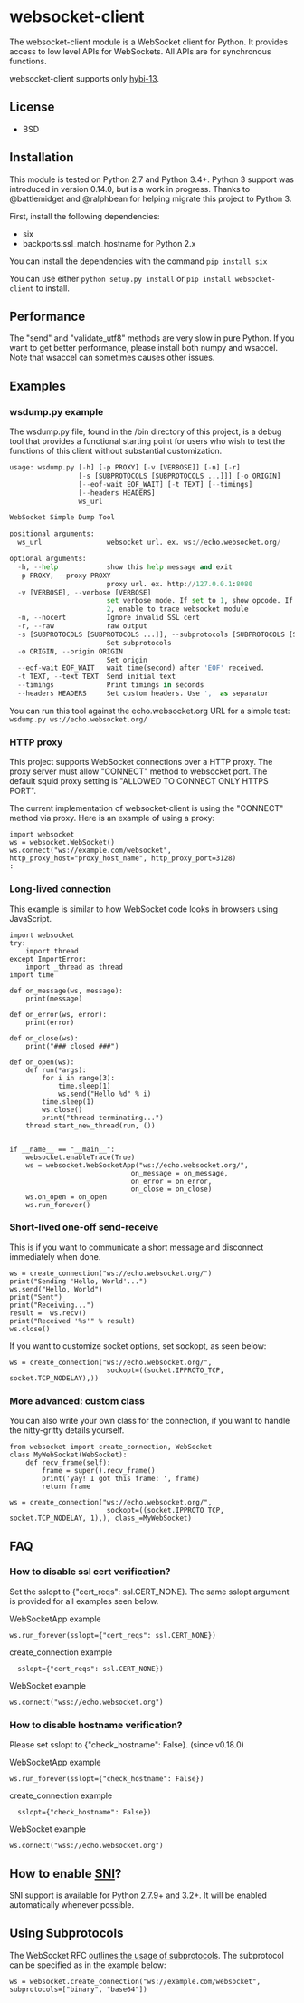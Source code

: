 # websocket-client

The websocket-client module is a WebSocket client for Python. It provides access
to low level APIs for WebSockets. All APIs are for synchronous functions.

websocket-client supports only [hybi-13](https://tools.ietf.org/html/draft-ietf-hybi-thewebsocketprotocol-13).

## License

- BSD

## Installation

This module is tested on Python 2.7 and Python 3.4+. Python 3 support was
introduced in version 0.14.0, but is a work in progress. Thanks to
@battlemidget and @ralphbean for helping migrate this project to Python 3.

First, install the following dependencies:
- six
- backports.ssl\_match\_hostname for Python 2.x

You can install the dependencies with the command `pip install six`

You can use either `python setup.py install` or `pip install websocket-client` to
install.

## Performance

The "send" and "validate_utf8" methods are very slow in pure Python.
If you want to get better performance, please install both numpy and wsaccel.
Note that wsaccel can sometimes causes other issues.

## Examples

### wsdump.py example

The wsdump.py file, found in the /bin directory of this project, is a debug tool
that provides a functional starting point for users who wish to test the
functions of this client without substantial customization.

```python wsdump.py -h          
usage: wsdump.py [-h] [-p PROXY] [-v [VERBOSE]] [-n] [-r]
                 [-s [SUBPROTOCOLS [SUBPROTOCOLS ...]]] [-o ORIGIN]
                 [--eof-wait EOF_WAIT] [-t TEXT] [--timings]
                 [--headers HEADERS]
                 ws_url

WebSocket Simple Dump Tool

positional arguments:
  ws_url                websocket url. ex. ws://echo.websocket.org/

optional arguments:
  -h, --help            show this help message and exit
  -p PROXY, --proxy PROXY
                        proxy url. ex. http://127.0.0.1:8080
  -v [VERBOSE], --verbose [VERBOSE]
                        set verbose mode. If set to 1, show opcode. If set to
                        2, enable to trace websocket module
  -n, --nocert          Ignore invalid SSL cert
  -r, --raw             raw output
  -s [SUBPROTOCOLS [SUBPROTOCOLS ...]], --subprotocols [SUBPROTOCOLS [SUBPROTOCOLS ...]]
                        Set subprotocols
  -o ORIGIN, --origin ORIGIN
                        Set origin
  --eof-wait EOF_WAIT   wait time(second) after 'EOF' received.
  -t TEXT, --text TEXT  Send initial text
  --timings             Print timings in seconds
  --headers HEADERS     Set custom headers. Use ',' as separator
  ```

You can run this tool against the echo.websocket.org URL for a simple test:
`wsdump.py ws://echo.websocket.org/`

### HTTP proxy

This project supports WebSocket connections over a HTTP proxy. The proxy server
must allow "CONNECT" method to websocket port. The default squid proxy setting
is "ALLOWED TO CONNECT ONLY HTTPS PORT".

The current implementation of websocket-client is using the "CONNECT" method via
proxy. Here is an example of using a proxy:

``` sourceCode python
import websocket
ws = websocket.WebSocket()
ws.connect("ws://example.com/websocket", http_proxy_host="proxy_host_name", http_proxy_port=3128)
:
```

### Long-lived connection

This example is similar to how WebSocket code looks in browsers using
JavaScript.

``` sourceCode python
import websocket
try:
    import thread
except ImportError:
    import _thread as thread
import time

def on_message(ws, message):
    print(message)

def on_error(ws, error):
    print(error)

def on_close(ws):
    print("### closed ###")

def on_open(ws):
    def run(*args):
        for i in range(3):
            time.sleep(1)
            ws.send("Hello %d" % i)
        time.sleep(1)
        ws.close()
        print("thread terminating...")
    thread.start_new_thread(run, ())


if __name__ == "__main__":
    websocket.enableTrace(True)
    ws = websocket.WebSocketApp("ws://echo.websocket.org/",
                              on_message = on_message,
                              on_error = on_error,
                              on_close = on_close)
    ws.on_open = on_open
    ws.run_forever()
```

### Short-lived one-off send-receive

This is if you want to communicate a short message and disconnect
immediately when done.

```from websocket import create_connection
ws = create_connection("ws://echo.websocket.org/")
print("Sending 'Hello, World'...")
ws.send("Hello, World")
print("Sent")
print("Receiving...")
result =  ws.recv()
print("Received '%s'" % result)
ws.close()
```

If you want to customize socket options, set sockopt, as seen below:

```from websocket import create_connection
ws = create_connection("ws://echo.websocket.org/",
                        sockopt=((socket.IPPROTO_TCP, socket.TCP_NODELAY),))
```

### More advanced: custom class

You can also write your own class for the connection, if you want to handle the nitty-gritty details yourself.

```import socket
from websocket import create_connection, WebSocket
class MyWebSocket(WebSocket):
    def recv_frame(self):
        frame = super().recv_frame()
        print('yay! I got this frame: ', frame)
        return frame

ws = create_connection("ws://echo.websocket.org/",
                        sockopt=((socket.IPPROTO_TCP, socket.TCP_NODELAY, 1),), class_=MyWebSocket)
```

## FAQ

### How to disable ssl cert verification?

Set the sslopt to {"cert_reqs": ssl.CERT_NONE}. The same sslopt argument is provided
for all examples seen below.

WebSocketApp example

```ws = websocket.WebSocketApp("wss://echo.websocket.org")
ws.run_forever(sslopt={"cert_reqs": ssl.CERT_NONE})
```

create_connection example

```ws = websocket.create_connection("wss://echo.websocket.org",
  sslopt={"cert_reqs": ssl.CERT_NONE})
```

WebSocket example

```ws = websocket.WebSocket(sslopt={"cert_reqs": ssl.CERT_NONE})
ws.connect("wss://echo.websocket.org")
```

### How to disable hostname verification?

Please set sslopt to {"check_hostname": False}. (since v0.18.0)

WebSocketApp example

```ws = websocket.WebSocketApp("wss://echo.websocket.org")
ws.run_forever(sslopt={"check_hostname": False})
```

create_connection example

```ws = websocket.create_connection("wss://echo.websocket.org",
  sslopt={"check_hostname": False})
```

WebSocket example

```ws = websocket.WebSocket(sslopt={"check_hostname": False})
ws.connect("wss://echo.websocket.org")
```

## How to enable [SNI](http://en.wikipedia.org/wiki/Server_Name_Indication)?

SNI support is available for Python 2.7.9+ and 3.2+.
It will be enabled automatically whenever possible.

## Using Subprotocols

The WebSocket RFC [outlines the usage of subprotocols](https://tools.ietf.org/html/rfc6455#section-1.9).
The subprotocol can be specified as in the example below:

`ws = websocket.create_connection("ws://example.com/websocket", subprotocols=["binary", "base64"])`
